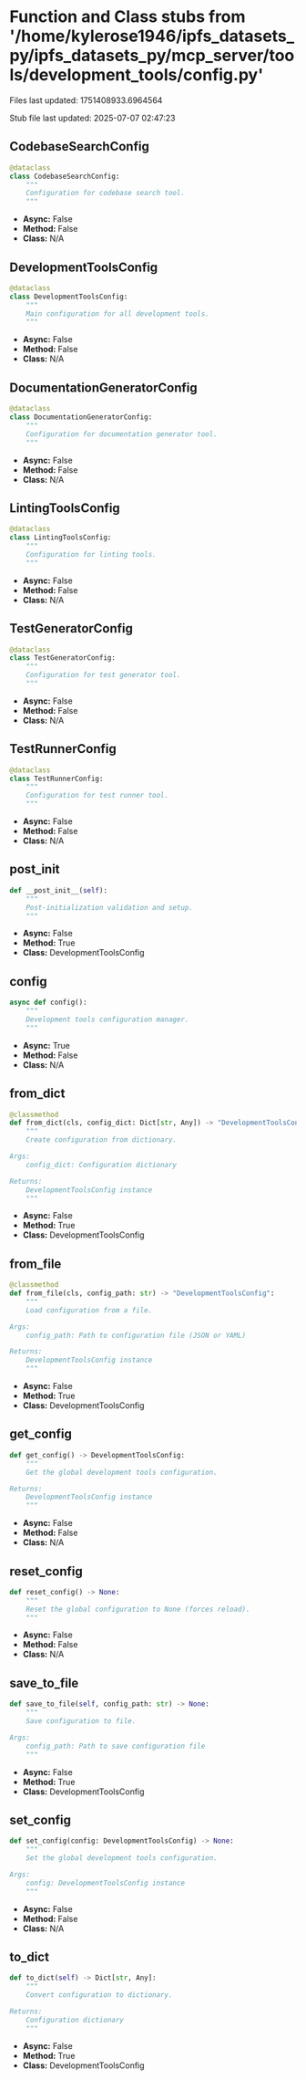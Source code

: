 # Function and Class stubs from '/home/kylerose1946/ipfs_datasets_py/ipfs_datasets_py/mcp_server/tools/development_tools/config.py'

Files last updated: 1751408933.6964564

Stub file last updated: 2025-07-07 02:47:23

## CodebaseSearchConfig

```python
@dataclass
class CodebaseSearchConfig:
    """
    Configuration for codebase search tool.
    """
```
* **Async:** False
* **Method:** False
* **Class:** N/A

## DevelopmentToolsConfig

```python
@dataclass
class DevelopmentToolsConfig:
    """
    Main configuration for all development tools.
    """
```
* **Async:** False
* **Method:** False
* **Class:** N/A

## DocumentationGeneratorConfig

```python
@dataclass
class DocumentationGeneratorConfig:
    """
    Configuration for documentation generator tool.
    """
```
* **Async:** False
* **Method:** False
* **Class:** N/A

## LintingToolsConfig

```python
@dataclass
class LintingToolsConfig:
    """
    Configuration for linting tools.
    """
```
* **Async:** False
* **Method:** False
* **Class:** N/A

## TestGeneratorConfig

```python
@dataclass
class TestGeneratorConfig:
    """
    Configuration for test generator tool.
    """
```
* **Async:** False
* **Method:** False
* **Class:** N/A

## TestRunnerConfig

```python
@dataclass
class TestRunnerConfig:
    """
    Configuration for test runner tool.
    """
```
* **Async:** False
* **Method:** False
* **Class:** N/A

## __post_init__

```python
def __post_init__(self):
    """
    Post-initialization validation and setup.
    """
```
* **Async:** False
* **Method:** True
* **Class:** DevelopmentToolsConfig

## config

```python
async def config():
    """
    Development tools configuration manager.
    """
```
* **Async:** True
* **Method:** False
* **Class:** N/A

## from_dict

```python
@classmethod
def from_dict(cls, config_dict: Dict[str, Any]) -> "DevelopmentToolsConfig":
    """
    Create configuration from dictionary.

Args:
    config_dict: Configuration dictionary

Returns:
    DevelopmentToolsConfig instance
    """
```
* **Async:** False
* **Method:** True
* **Class:** DevelopmentToolsConfig

## from_file

```python
@classmethod
def from_file(cls, config_path: str) -> "DevelopmentToolsConfig":
    """
    Load configuration from a file.

Args:
    config_path: Path to configuration file (JSON or YAML)

Returns:
    DevelopmentToolsConfig instance
    """
```
* **Async:** False
* **Method:** True
* **Class:** DevelopmentToolsConfig

## get_config

```python
def get_config() -> DevelopmentToolsConfig:
    """
    Get the global development tools configuration.

Returns:
    DevelopmentToolsConfig instance
    """
```
* **Async:** False
* **Method:** False
* **Class:** N/A

## reset_config

```python
def reset_config() -> None:
    """
    Reset the global configuration to None (forces reload).
    """
```
* **Async:** False
* **Method:** False
* **Class:** N/A

## save_to_file

```python
def save_to_file(self, config_path: str) -> None:
    """
    Save configuration to file.

Args:
    config_path: Path to save configuration file
    """
```
* **Async:** False
* **Method:** True
* **Class:** DevelopmentToolsConfig

## set_config

```python
def set_config(config: DevelopmentToolsConfig) -> None:
    """
    Set the global development tools configuration.

Args:
    config: DevelopmentToolsConfig instance
    """
```
* **Async:** False
* **Method:** False
* **Class:** N/A

## to_dict

```python
def to_dict(self) -> Dict[str, Any]:
    """
    Convert configuration to dictionary.

Returns:
    Configuration dictionary
    """
```
* **Async:** False
* **Method:** True
* **Class:** DevelopmentToolsConfig
